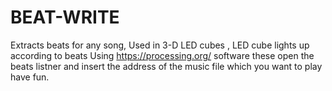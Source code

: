 # BEAT-WRITE
Extracts beats for any song, Used in 3-D LED cubes , LED cube lights up according to beats 
Using https://processing.org/ software these open the beats listner and insert the address of the music file which you want to play
have fun.
